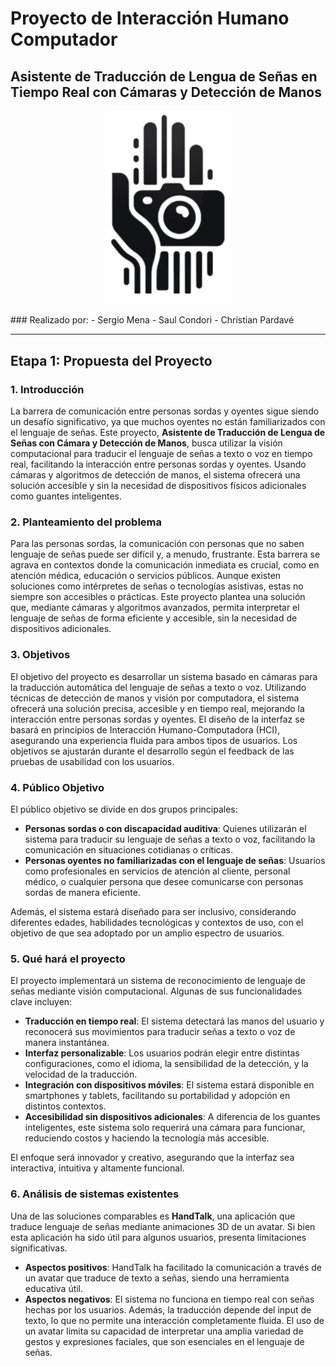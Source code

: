 # Proyecto de Interacción Humano Computador
## Asistente de Traducción de Lengua de Señas en Tiempo Real con Cámaras y Detección de Manos
<p align="center">
  <img src="img/logo_ihc.png" alt="Logo del Proyecto" width="200">
</p>
### Realizado por:
- Sergio Mena
- Saul Condori
- Christian Pardavé

---

## Etapa 1: Propuesta del Proyecto

### 1. Introducción
La barrera de comunicación entre personas sordas y oyentes sigue siendo un desafío significativo, ya que muchos oyentes no están familiarizados con el lenguaje de señas. Este proyecto, **Asistente de Traducción de Lengua de Señas con Cámara y Detección de Manos**, busca utilizar la visión computacional para traducir el lenguaje de señas a texto o voz en tiempo real, facilitando la interacción entre personas sordas y oyentes. Usando cámaras y algoritmos de detección de manos, el sistema ofrecerá una solución accesible y sin la necesidad de dispositivos físicos adicionales como guantes inteligentes.

### 2. Planteamiento del problema
Para las personas sordas, la comunicación con personas que no saben lenguaje de señas puede ser difícil y, a menudo, frustrante. Esta barrera se agrava en contextos donde la comunicación inmediata es crucial, como en atención médica, educación o servicios públicos. Aunque existen soluciones como intérpretes de señas o tecnologías asistivas, estas no siempre son accesibles o prácticas. Este proyecto plantea una solución que, mediante cámaras y algoritmos avanzados, permita interpretar el lenguaje de señas de forma eficiente y accesible, sin la necesidad de dispositivos adicionales.

### 3. Objetivos
El objetivo del proyecto es desarrollar un sistema basado en cámaras para la traducción automática del lenguaje de señas a texto o voz. Utilizando técnicas de detección de manos y visión por computadora, el sistema ofrecerá una solución precisa, accesible y en tiempo real, mejorando la interacción entre personas sordas y oyentes. El diseño de la interfaz se basará en principios de Interacción Humano-Computadora (HCI), asegurando una experiencia fluida para ambos tipos de usuarios. Los objetivos se ajustarán durante el desarrollo según el feedback de las pruebas de usabilidad con los usuarios.

### 4. Público Objetivo
El público objetivo se divide en dos grupos principales:

- **Personas sordas o con discapacidad auditiva**: Quienes utilizarán el sistema para traducir su lenguaje de señas a texto o voz, facilitando la comunicación en situaciones cotidianas o críticas.
- **Personas oyentes no familiarizadas con el lenguaje de señas**: Usuarios como profesionales en servicios de atención al cliente, personal médico, o cualquier persona que desee comunicarse con personas sordas de manera eficiente.

Además, el sistema estará diseñado para ser inclusivo, considerando diferentes edades, habilidades tecnológicas y contextos de uso, con el objetivo de que sea adoptado por un amplio espectro de usuarios.

### 5. Qué hará el proyecto
El proyecto implementará un sistema de reconocimiento de lenguaje de señas mediante visión computacional. Algunas de sus funcionalidades clave incluyen:

- **Traducción en tiempo real**: El sistema detectará las manos del usuario y reconocerá sus movimientos para traducir señas a texto o voz de manera instantánea.
- **Interfaz personalizable**: Los usuarios podrán elegir entre distintas configuraciones, como el idioma, la sensibilidad de la detección, y la velocidad de la traducción.
- **Integración con dispositivos móviles**: El sistema estará disponible en smartphones y tablets, facilitando su portabilidad y adopción en distintos contextos.
- **Accesibilidad sin dispositivos adicionales**: A diferencia de los guantes inteligentes, este sistema solo requerirá una cámara para funcionar, reduciendo costos y haciendo la tecnología más accesible.

El enfoque será innovador y creativo, asegurando que la interfaz sea interactiva, intuitiva y altamente funcional.

### 6. Análisis de sistemas existentes
Una de las soluciones comparables es **HandTalk**, una aplicación que traduce lenguaje de señas mediante animaciones 3D de un avatar. Si bien esta aplicación ha sido útil para algunos usuarios, presenta limitaciones significativas.

- **Aspectos positivos**: HandTalk ha facilitado la comunicación a través de un avatar que traduce de texto a señas, siendo una herramienta educativa útil.
- **Aspectos negativos**: El sistema no funciona en tiempo real con señas hechas por los usuarios. Además, la traducción depende del input de texto, lo que no permite una interacción completamente fluida. El uso de un avatar limita su capacidad de interpretar una amplia variedad de gestos y expresiones faciales, que son esenciales en el lenguaje de señas.
